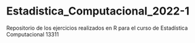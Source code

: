 # Estadistica_Computacional_2022-1
Repositorio de los ejercicios realizados en R para el curso de Estadística Computacional 13311
